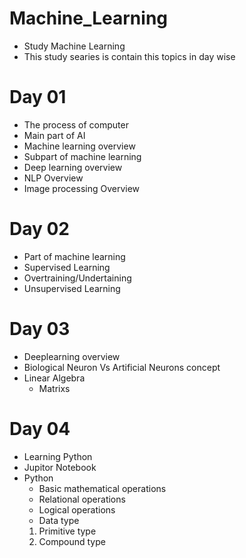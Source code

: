 # Machine_Learning
- Study Machine Learning 
- This study searies is contain this topics in day wise
# Day 01
- The process of computer
- Main part of AI
- Machine learning overview
- Subpart of machine learning
- Deep learning overview
- NLP Overview
- Image processing Overview

# Day 02
- Part of machine learning
- Supervised Learning
- Overtraining/Undertaining
- Unsupervised Learning

# Day 03
- Deeplearning overview
- Biological Neuron Vs Artificial Neurons concept
- Linear Algebra
    - Matrixs

# Day 04 
- Learning Python
- Jupitor Notebook
- Python
    - Basic mathematical operations
    - Relational operations
    - Logical operations
    - Data type
    1. Primitive type
    2. Compound type
